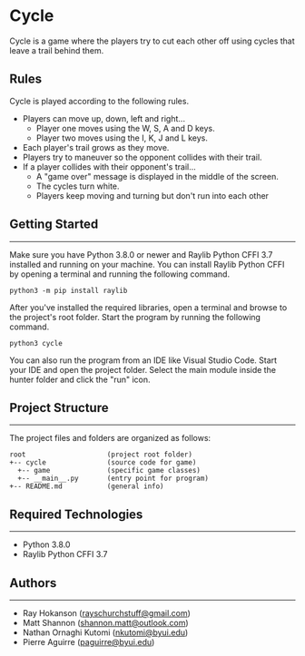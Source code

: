 # Cycle
Cycle is a game where the players try to cut each other off using cycles that leave a trail behind them.

## Rules
Cycle is played according to the following rules.

* Players can move up, down, left and right...
  * Player one moves using the W, S, A and D keys.
  * Player two moves using the I, K, J and L keys.
* Each player's trail grows as they move.
* Players try to maneuver so the opponent collides with their trail.
* If a player collides with their opponent's trail...
  * A "game over" message is displayed in the middle of the screen.
  * The cycles turn white.
  * Players keep moving and turning but don't run into each other

## Getting Started
---
Make sure you have Python 3.8.0 or newer and Raylib Python CFFI 3.7 installed and running on your machine. You can install Raylib Python CFFI by opening a terminal and running the following command.
```
python3 -m pip install raylib
```
After you've installed the required libraries, open a terminal and browse to the project's root folder. Start the program by running the following command.
```
python3 cycle 
```
You can also run the program from an IDE like Visual Studio Code. Start your IDE and open the 
project folder. Select the main module inside the hunter folder and click the "run" icon.

## Project Structure
---
The project files and folders are organized as follows:
```
root                    (project root folder)
+-- cycle               (source code for game)
  +-- game              (specific game classes)
  +-- __main__.py       (entry point for program)
+-- README.md           (general info)
```

## Required Technologies
---
* Python 3.8.0
* Raylib Python CFFI 3.7

## Authors
---
* Ray Hokanson (rayschurchstuff@gmail.com)
* Matt Shannon (shannon.matt@outlook.com)
* Nathan Ornaghi Kutomi (nkutomi@byui.edu)
* Pierre Aguirre (paguirre@byui.edu)
